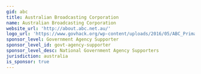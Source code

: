 ```yaml
---
gid: abc
title: Australian Broadcasting Corporation
name: Australian Broadcasting Corporation
website_url: 'http://about.abc.net.au/'
logo_url: 'https://www.govhack.org/wp-content/uploads/2016/05/ABC_Primary_CMYK-300x3001.png'
sponsor_level: Government Agency Supporter
sponsor_level_id: govt-agency-supporter
sponsor_level_desc: National Government Agency Supporters
jurisdiction: australia
is_sponsor: true
---
```

